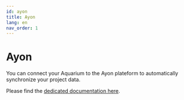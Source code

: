 ```yaml
---
id: ayon
title: Ayon
lang: en
nav_order: 1
---
```


# Ayon

You can connect your Aquarium to the Ayon plateform to automatically synchronize your project data.

Please find the [dedicated documentation here](https://ayon.ynput.io/features?addons=aquarium).